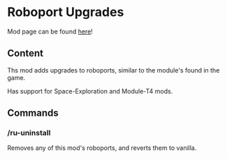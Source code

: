 # Roboport Upgrades

Mod page can be found [here](https://mods.factorio.com/mod/heroic-roboport-upgrades)!

## Content

Ths mod adds upgrades to roboports, similar to the module's found in the game.

Has support for Space-Exploration and Module-T4 mods.

## Commands

### /ru-uninstall

Removes any of this mod's roboports, and reverts them to vanilla.
